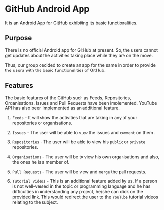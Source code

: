 # GitHub Android App
It is an Android App for GitHub exhibiting its basic functionalities. 

## Purpose
There is no official Android app for GitHub at present. So, the users cannot get updates about the activities taking place
while they are on the move. 

Thus, our group decided to create an app for the same in order to provide the users with the basic functionalities of GitHub.

## Features
The basic features of the GitHub such as Feeds, Repositories, Organisations, Issues and Pull Requests have been implemented.
YouTube API has also been implemented as an additional feature.

1.  `Feeds` - It will show the activities that are taking in any of your repositories or organisations.

2.  `Issues` - The user will be able to `view` the issues and `comment` on them .

3.  `Repositories` - The user will be able to view his `public` or `private` repositories.

4.  `Organisations` - The user will be to view his own organisations and also, the ones he is a member of.

5.  `Pull Requests` - The user will be view and `merge` the pull requests.

6.  `Tutorial Videos` - This is an additional feature added by us. If a person is not well-versed in the topic or programming
language and he has difficulties in understanding any project, he/she can click on the provided link. This would redirect the
user to the `YouTube` tutorial videos relating to the subject.
